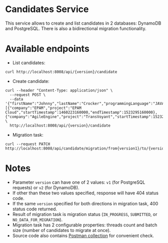 # Candidates Service

This service allows to create and list candidates in 2 databases: DynamoDB and PostgreSQL. 
There is also a bidirectional migration functionality.

# Available endpoints
- List candidates:
```shell script
curl http://localhost:8008/api/{version}/candidate
```
- Create candidate:
```shell script
curl --header "Content-Type: application/json" \
  --request POST \
  --data '{"firstName":"Johnny","lastName":"Crocker","programmingLanguage":"JAVA","experience":[{"company":"EPAM","project":"EPAM Cloud","startTimestamp":1460223160000,"endTimestamp":1523295160000},{"company":"AgileEngine","project":"TransVoyant","startTimestamp":1523295160000,"endTimestamp":1586453560000}]}' \
  http://localhost:8008/api/{version}/candidate
```
- Migration task:
```shell script
curl --request PATCH http://localhost:8008/api/candidate/migration/from{version1}/to/{version2}
```

# Notes
- Parameter `version` can have one of 2 values: `v1` (for PostgreSQL requests) or `v2` (for DynamoDB).
- If other than these two values specified, response will have 404 status code.
- If the same `version` specified for both directions in migration task, 400 status code returned.
- Result of migration task is migration status (`IN_PROGRESS`, `SUBMITTED`, or `NO_DATA_FOR_MIGRATION`).
- Migration task has 2 configurable properties: threads count and batch size (number of candidates to migrate at once).
- Source code also contains [Postman collection](api_postman_collection.json) for convenient check.